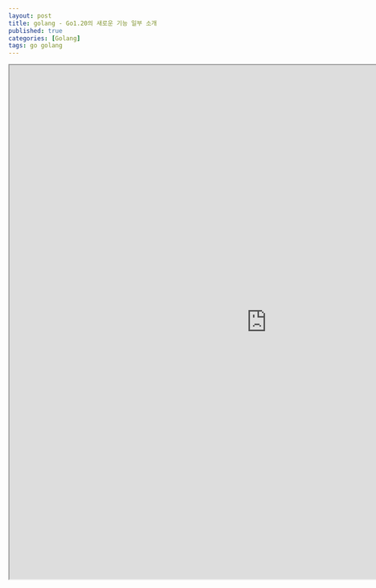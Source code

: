 ```yaml
---
layout: post
title: golang - Go1.20의 새로운 기능 일부 소개
published: true
categories: [Golang]
tags: go golang 
---
```

<iframe width="1024" height="1024" src="https://docs.google.com/document/d/e/2PACX-1vSgz-Ke-CXreJtFxgKpAQBlvLbZ9_LCLKMhdbUWfS92XZD0VJ85C2C5ibhyNjdBS4GUWgcATx2swiXS/pub?embedded=true"></iframe>    
  